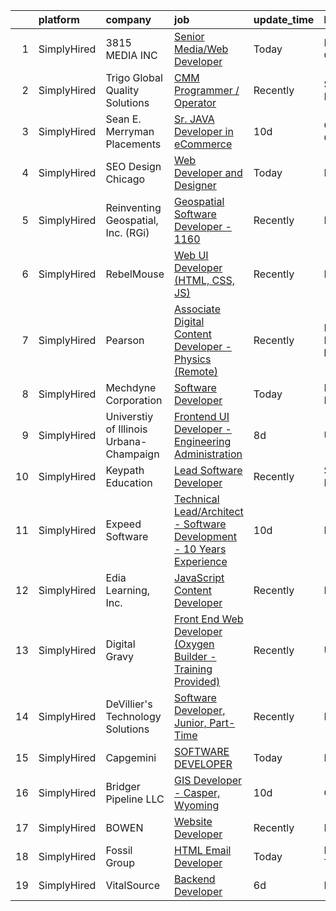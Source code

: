 

|    | platform    | company                                 | job                                                                                                                                                                                 | update_time   | location                     |
|---:|:------------|:----------------------------------------|:------------------------------------------------------------------------------------------------------------------------------------------------------------------------------------|:--------------|:-----------------------------|
|  1 | SimplyHired | 3815 MEDIA INC                          | [Senior Media/Web Developer](https://www.simplyhired.com/job/Mh22GVFTwGjHxCz18Dwn4F2npuSe-l47kDt-JOKM9xgN1olkabrpUg?q=digital+developer)                                            | Today         | Peachtree Corners, GA        |
|  2 | SimplyHired | Trigo Global Quality Solutions          | [CMM Programmer / Operator](https://www.simplyhired.com/job/RFXAgnGqHC1HYwXqviYeJFFBe5SW5Z6BPXsMtHomC2D4Jiu_OrozZw?q=digital+developer)                                             | Recently      | Shakopee, MN                 |
|  3 | SimplyHired | Sean E. Merryman Placements             | [Sr. JAVA Developer in eCommerce](https://www.simplyhired.com/job/98PPZZ7HviYBMiFduutCz5m0Z7qKT5a2vM1lGNtIZR9GLfe9qh2OSA?q=digital+developer)                                       | 10d           | Cleveland, OH                |
|  4 | SimplyHired | SEO Design Chicago                      | [Web Developer and Designer](https://www.simplyhired.com/job/2UVF2Jb0hxIw5CeVO9TcAFkPTf_EfFHMKbrcY8ljgMeRgpF3OgmlSQ?q=digital+developer)                                            | Today         | Remote                       |
|  5 | SimplyHired | Reinventing Geospatial, Inc. (RGi)      | [Geospatial Software Developer - 1160](https://www.simplyhired.com/job/cMMp0pM5AI_Gw35ALXRKSdKz4pQvu1b9kNHBzut0DwQi1z0i9yLauQ?q=digital+developer)                                  | Recently      | Fairfax, VA                  |
|  6 | SimplyHired | RebelMouse                              | [Web UI Developer (HTML, CSS, JS)](https://www.simplyhired.com/job/o2TW80hr5JBXeskkazI9of-OqBBQ83skSAGYfyzO_Ez2optae9evhw?q=digital+developer)                                      | Recently      | Remote                       |
|  7 | SimplyHired | Pearson                                 | [Associate Digital Content Developer - Physics (Remote)](https://www.simplyhired.com/job/IVWNiVd6jst7in5C2sh9vo_No0OjjK7-flOFEtI28BHlBooQTnBydQ?q=digital+developer)                | Recently      | Harrisburg, PA +51 locations |
|  8 | SimplyHired | Mechdyne Corporation                    | [Software Developer](https://www.simplyhired.com/job/Xpzq0jS-jn3nM_qozJI_S35IeAc_5YJRf7OJ-h3BGbsb2KM2p9lWIw?q=digital+developer)                                                    | Today         | Marshalltown, IA             |
|  9 | SimplyHired | Universtiy of Illinois Urbana-Champaign | [Frontend UI Developer - Engineering Administration](https://www.simplyhired.com/job/6deKZdq_GnNJP2cZrP9xYF4WpaPzptwL3n1j-qRquuVfDpqAEFgkag?q=digital+developer)                    | 8d            | Urbana, IL                   |
| 10 | SimplyHired | Keypath Education                       | [Lead Software Developer](https://www.simplyhired.com/job/BCZehSE9oXBnMP3qaT-5EEZ3eCBlxplWUBT91EbDg3eZCQZ2UF_yBw?q=digital+developer)                                               | Recently      | Schaumburg, IL               |
| 11 | SimplyHired | Expeed Software                         | [Technical Lead/Architect - Software Development - 10 Years Experience](https://www.simplyhired.com/job/V1b8vshHLcYhkJSx4hagRw4lxIwXFfeZvio0KgH3HmH9kYSGYnEa-g?q=digital+developer) | 10d           | Louisville, KY               |
| 12 | SimplyHired | Edia Learning, Inc.                     | [JavaScript Content Developer](https://www.simplyhired.com/job/BekBcFinBcXuVSD25OKCceV4gfBjApbVnu-TeyJ5eUIYKad3W9FCeg?q=digital+developer)                                          | Recently      | Remote                       |
| 13 | SimplyHired | Digital Gravy                           | [Front End Web Developer (Oxygen Builder - Training Provided)](https://www.simplyhired.com/job/WFNUWoaXeifz1jRoSBk5sAK-w2Axyn5ouIkKJCcmG6Uj6C3fkSuR-A?q=digital+developer)          | Recently      | United States                |
| 14 | SimplyHired | DeVillier's Technology Solutions        | [Software Developer, Junior, Part-Time](https://www.simplyhired.com/job/n3QjirEF9CwcOz3IPoRAuyDAimMDiOtuGoZO5HJ-2RQf7ZUYDZ-7gA?q=digital+developer)                                 | Recently      | Remote                       |
| 15 | SimplyHired | Capgemini                               | [SOFTWARE DEVELOPER](https://www.simplyhired.com/job/3vis7-WnuQXee-4SbDMIUFH8iT6U8p3pfDkLS5asJtEe4LtZ7fKB2A?q=digital+developer)                                                    | Today         | Remote                       |
| 16 | SimplyHired | Bridger Pipeline LLC                    | [GIS Developer - Casper, Wyoming](https://www.simplyhired.com/job/aP2E2kbvaF3lf2RxbAdDvE7UY7brWkHg6zSVh4WD-4L1oMTc_n6zjw?q=digital+developer)                                       | 10d           | Casper, WY                   |
| 17 | SimplyHired | BOWEN                                   | [Website Developer](https://www.simplyhired.com/job/KG98OWxxwqdu5k-UfX492lhWTaE2tS1aF8TcJhAsWMiZBDbf391DOw?q=digital+developer)                                                     | Recently      | Remote                       |
| 18 | SimplyHired | Fossil Group                            | [HTML Email Developer](https://www.simplyhired.com/job/b4j6Kywjg052uFKYaPsUlog7JSs681pCaag6Ekp4rwmaEKwHW0Fgug?q=digital+developer)                                                  | Today         | Richardson, TX               |
| 19 | SimplyHired | VitalSource                             | [Backend Developer](https://www.simplyhired.com/job/M3GKTn8SQRQxQB4290yw3EbeRgUsIZ5s2ds_kASR8BuCgQrH9fVlDw?q=digital+developer)                                                     | 6d            | Remote                       |